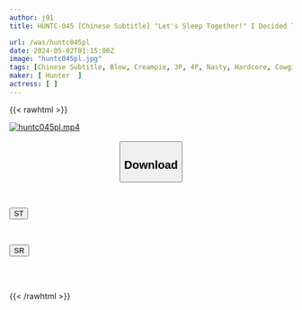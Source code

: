 ```yaml
---
author: j91
title: HUNTC-045 [Chinese Subtitle] "Let's Sleep Together!" I Decided To Sleep With Two Big-breasted Aunts In Close Contact With Each Other! I Can't Sleep At All Because My Big Boobs Are Approaching From Both Sides! On The Contrary, I Got An Erection...

url: /was/huntc045pl
date: 2024-05-02T01:15:00Z
image: "huntc045pl.jpg"
tags: [Chinese Subtitle, Blow, Creampie, 3P, 4P, Nasty, Hardcore, Cowgirl	]
maker: [ Hunter  ]
actress: [ ]
---
```



{{< rawhtml >}}

<div class="video" data-videoid="Z2ZJ1AL0L6tqJ9B">
    <a href="javascript:;">
        <img src="/was/huntc045pl/huntc045pl.jpg" width="WIDTH" height="HEIGHT" alt="huntc045pl.mp4" loading="lazy">
    </a>
</div>

<script type="text/javascript" src="https://j91.asia/asset/on-demand-st.js"></script>

<br>
  <link rel="stylesheet" href="https://j91.asia/asset/bs5.css">
  
  <center>
  <button class="btn btn-primary" type="button" data-bs-toggle="collapse" data-bs-target=".multi-collapse" aria-expanded="false" aria-controls="multiCollapseExample1 multiCollapseExample2"><h2>Download</h2></button></center>
</p>
<div class="row">
  <div class="col">
    <div class="collapse multi-collapse" id="multiCollapseExample1">
      <div class="card card-body">
	      	      <br>
<div class="buttons">  
<p><a href="https://streamtape.to/v/Z2ZJ1AL0L6tqJ9B" target="_blank"><button class="btn-hover color-3"><i class="fa fa-download"></i> ST</button></a></p></div>
    </div>
  </div>
</div>
  <div class="col">
    <div class="collapse multi-collapse" id="multiCollapseExample2">
      <div class="card card-body">
	      <br>
<div class="buttons">
<p><a href="https://rubystm.com/4sdbsl0iwwvd" target="_blank"><button class="btn-hover color-9"><i class="fa fa-download"></i> SR</button></a></p></div>
<br><br>
      </div>
    </div>
  </div>
</div>

{{< /rawhtml >}}